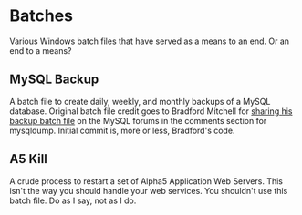 # Batches
Various Windows batch files that have served as a means to an end. Or an end to a means?

## MySQL Backup
A batch file to create daily, weekly, and monthly backups of a MySQL database. Original batch file credit goes to Bradford Mitchell for [sharing his backup batch file](http://dev.mysql.com/doc/refman/5.5/en/mysqldump.html) on the MySQL forums in the comments section for mysqldump. Initial commit is, more or less, Bradford's code.

## A5 Kill
A crude process to restart a set of Alpha5 Application Web Servers. This isn't the way you should handle your web services. You shouldn't use this batch file. Do as I say, not as I do.
